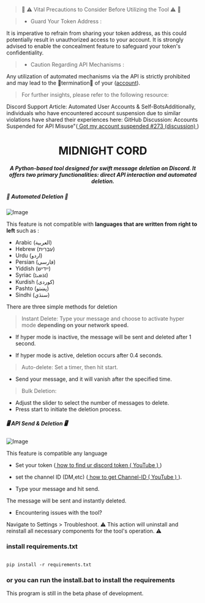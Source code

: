 
>  🔴 ⚠️ Vital Precautions to Consider Before Utilizing the Tool ⚠️ 🔴

> *   Guard Your Token Address :

It is imperative to refrain from sharing your token address, as this could potentially result in unauthorized access to your account. It is strongly advised to enable the concealment feature to safeguard your token's confidentiality.
> * Caution Regarding API Mechanisms :

Any utilization of automated mechanisms via the API is strictly prohibited and may lead to the 🛑termination🛑 of your ([account](https://support.discord.com/hc/en-us/articles/115002192352-Automated-User-Accounts-Self-Bots)).
> For further insights, please refer to 
the following resource:

  Discord Support Article: Automated User Accounts & Self-BotsAdditionally, individuals who have encountered account suspension due to similar violations have shared their experiences here: GitHub Discussion: Accounts Suspended for API Misuse"([ Got my account suspended #273 (discussion) ](https://github.com/victornpb/undiscord/discussions/273))

 <h1 align="center"> MIDNIGHT CORD</h1>

 <h5 align="center">  A Python-based tool designed for swift message deletion on Discord. It offers two primary functionalities: direct API interaction and automated deletion.
 </h5>


 <h5 align="left">  🤖 Automated Deletion 🤖 </h5>
 
![Image](https://github.com/user-attachments/assets/8f75f98a-1e50-495b-ae91-e3aa9b5454bf)



This feature is not compatible with **languages that are written from right to left** such as :
> 
* Arabic (العربية) 
* Hebrew (עִבְרִית)
* Urdu (اردو)
* Persian (فارسی)
* Yiddish (ייִדיש)
* Syriac (ܐܪܡܝܐ)
* Kurdish (کوردی)
* Pashto (پښتو)
* Sindhi (سنڌي)
  
There are three simple methods for deletion

> Instant Delete:
>   Type your message and choose to activate hyper mode **depending on your network speed.**

* If hyper mode is inactive, the message will be sent and deleted after 1 second.

* If hyper mode is active, deletion occurs after 0.4 seconds.



> Auto-delete:
> Set a timer, then hit start.

 * Send your message, and it will vanish after the specified time.



> Bulk Deletion:

* Adjust the slider to select the number of messages to delete.
* Press start to initiate the deletion process.



>

 <h5 align="left">  🖥️ API Send & Deletion 🖥️ </h5>
 
![Image](https://github.com/user-attachments/assets/9a22620b-4858-459a-b0bb-871200f9f0d1)

This feature is compatible any language 


* Set your token ([ how to find ur discord token ( YouTube ) ](https://youtu.be/b2Y8-Z3Wtjo?si=8iWAUn5xZMPC4HMG))
* set the channel ID (DM,etc) ([ how to get Channel-ID  ( YouTube ) ](https://www.youtube.com/watch?v=YjiQ7CajAgg)).

* Type your message and hit send.

The message will be sent and instantly deleted.



* Encountering issues with the tool? 

Navigate to Settings > Troubleshoot.
⚠️ This action will uninstall and reinstall all necessary components for the tool's operation. ⚠️





### install requirements.txt 

```shell

pip install -r requirements.txt

```
### or you can run the install.bat to install the requirements

> 

This program is still in the beta phase of development.
